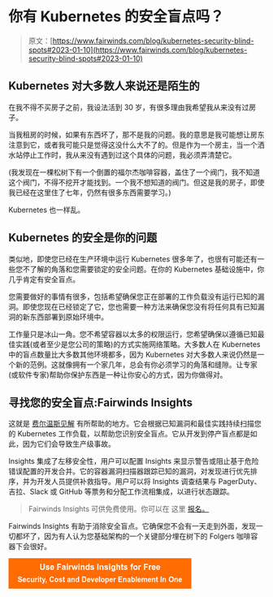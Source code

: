 # 你有 Kubernetes 的安全盲点吗？

> 原文：[https://www.fairwinds.com/blog/kubernetes-security-blind-spots#2023-01-10](https://www.fairwinds.com/blog/kubernetes-security-blind-spots#2023-01-10)

 ## **Kubernetes 对大多数人来说还是陌生的**

在我不得不买房子之前，我设法活到 30 岁，有很多理由我希望我从来没有过房子。

当我租房的时候，如果有东西坏了，那不是我的问题。我的意思是我可能想让房东注意到它，或者我可能只是觉得这没什么大不了的。但是作为一个房主，当一个洒水站停止工作时，我从来没有遇到过这个具体的问题，我必须弄清楚它。

(我发现在一棵松树下有一个倒置的福尔杰咖啡容器，盖住了一个阀门，我不知道这个阀门，不得不挖开才能找到。一个我不想知道的阀门。但这是我的房子，即使我已经在这里住了七年，仍然有很多东西需要学习。)

Kubernetes 也一样乱。

## **Kubernetes 的安全是你的问题**

类似地，即使您已经在生产环境中运行 Kubernetes 很多年了，也很有可能还有一些您不了解的角落和您需要锁定的安全问题。在你的 Kubernetes 基础设施中，你几乎肯定有安全盲点。

您需要做好的事情有很多，包括希望确保您正在部署的工作负载没有运行已知的漏洞。即使您现在已经锁定了它，您也需要一种方法来确保您没有将任何具有已知漏洞的新东西部署到原始环境中。

工作量只是冰山一角。您不希望容器以太多的权限运行，您希望确保以遵循已知最佳实践(或者至少是您公司的策略)的方式实施网络策略。大多数人在 Kubernetes 中的盲点数量比大多数其他环境都多，因为 Kubernetes 对大多数人来说仍然是一个新的范例。这就像拥有一个家几年，总会有你必须学习的角落和缝隙。让专家(或软件专家)帮助你保护东西是一种让你安心的方式，因为你做得对。

## **寻找您的安全盲点:Fairwinds Insights**

这就是 [费尔温斯见解](//www.fairwinds.com/insights) 有所帮助的地方。它会根据已知漏洞和最佳实践持续扫描您的 Kubernetes 工作负载，以帮助您识别安全盲点。它从开发到停产盲点都是如此，因为它们会导致生产级事故。

Insights 集成了左移安全性，用户可以配置 Insights 来显示警告或阻止基于危险错误配置的开发合并。它的容器漏洞扫描器跟踪已知的漏洞，对发现进行优先排序，并为开发人员提供补救指导。用户可以将 Insights 调查结果与 PagerDuty、吉拉、Slack 或 GitHub 等票务和分配工作流相集成，以进行状态跟踪。

> Fairwinds Insights 可供免费使用。你可以在 这里 [报名。](https://www.fairwinds.com/coming-soon)

Fairwinds Insights 有助于消除安全盲点。它确保您不会有一天走到外面，发现一切都坏了，因为有人认为您基础架构的一个关键部分埋在树下的 Folgers 咖啡容器下会很好。

[![Use Fairwinds Insights for Free Security, Cost and Developer Enablement In One](img/7c86296320eb01b215d8e2755e9c5b9d.png)](https://cta-redirect.hubspot.com/cta/redirect/2184645/34aa4987-a1f9-438a-a145-d7d82d5c479a)